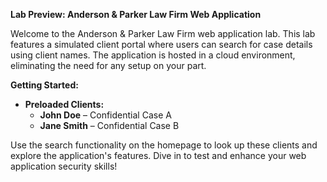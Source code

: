 **Lab Preview: Anderson & Parker Law Firm Web Application**

Welcome to the Anderson & Parker Law Firm web application lab. This lab features a simulated client portal where users can search for case details using client names. The application is hosted in a cloud environment, eliminating the need for any setup on your part.

**Getting Started:**
- **Preloaded Clients:**
  - **John Doe** – Confidential Case A
  - **Jane Smith** – Confidential Case B

Use the search functionality on the homepage to look up these clients and explore the application's features. Dive in to test and enhance your web application security skills!